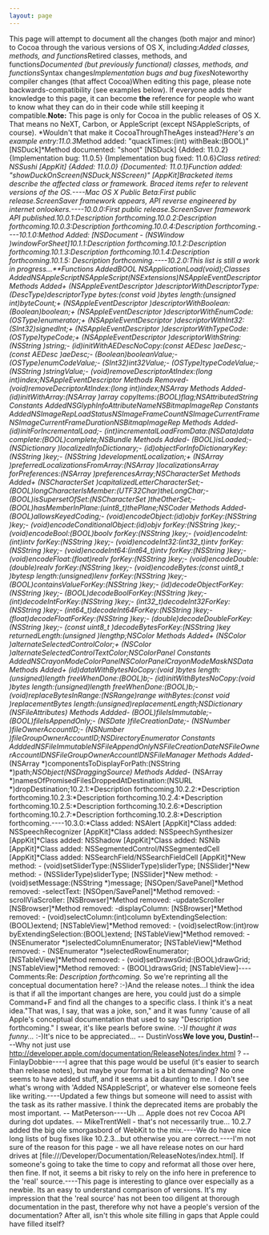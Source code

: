 ```yaml
---
layout: page
---
```




This page will attempt to document all the changes (both major and minor) to Cocoa through the various versions of OS X, including:*Added classes, methods, and functions*Retired classes, methods, and functions*Documented (but previously functional) classes, methods, and functions*Syntax changes*Implementation bugs and bug fixes*Noteworthy compiler changes (that affect Cocoa)When editing this page, please note backwards-compatibility (see examples below). If everyone adds their knowledge to this page, it can become **the** reference for people who want to know what they can do in their code while still keeping it compatible.**Note:** This page is only for Cocoa in the public releases of OS X. That means no NeXT, Carbon, or AppleScript (except NSAppleScripts, of course). *Wouldn't that make it CocoaThroughTheAges instead?*Here's an example entry:11.0.3*Method added: "quackTimes:(int) withBeak:(BOOL)" [NSDuck]*Method documented: "shoot" [NSDuck] {Added: 11.0.2} {Implementation bug: 11.0.5} {Implementation bug fixed: 11.0.6}*Class retired: NSSushi [AppKit] {Added: 11.0.0} {Documented: 11.0.1}*Function added: "showDuckOnScreen(NSDuck,NSScreen)" [AppKit]Bracketed items describe the affected class or framework. Braced items refer to relevent versions of the OS.----Mac OS X Public Beta:*First public release.*ScreenSaver framework appears, API reverse engineered by internet onlookers.----10.0.0:*First public release.*ScreenSaver framework API published.10.0.1:*Description forthcoming.10.0.2:*Description forthcoming.10.0.3:*Description forthcoming.10.0.4:*Description forthcoming.----10.1.0:*Method Added: [NSDocument - (NSWindow *)windowForSheet]10.1.1:*Description forthcoming.10.1.2:*Description forthcoming.10.1.3:*Description forthcoming.10.1.4:*Description forthcoming.10.1.5:* Description forthcoming.----10.2.0:*This list is still a work in progress...**Functions Added*BOOL NSApplicationLoad(void);*Classes Added*NSAppleScript*NSAppleScript(NSExtensions)*NSAppleEventDescriptor Methods Added*+ (NSAppleEventDescriptor *)descriptorWithDescriptorType:(DescType)descriptorType bytes:(const void *)bytes length:(unsigned int)byteCount;*+ (NSAppleEventDescriptor *)descriptorWithBoolean:(Boolean)boolean;*+ (NSAppleEventDescriptor *)descriptorWithEnumCode:(OSType)enumerator;*+ (NSAppleEventDescriptor *)descriptorWithInt32:(SInt32)signedInt;*+ (NSAppleEventDescriptor *)descriptorWithTypeCode:(OSType)typeCode;*+ (NSAppleEventDescriptor *)descriptorWithString:(NSString *)string;*- (id)initWithAEDescNoCopy:(const AEDesc *)aeDesc;*- (const AEDesc *)aeDesc;*- (Boolean)booleanValue;*- (OSType)enumCodeValue;*- (SInt32)int32Value;*- (OSType)typeCodeValue;*- (NSString *)stringValue;*- (void)removeDescriptorAtIndex:(long int)index;*NSAppleEventDescriptor Methods Removed*- (void)removeDecriptorAtIndex:(long int)index;*NSArray Methods Added*- (id)initWithArray:(NSArray *)array copyItems:(BOOL)flag;*NSAttributedString Constants Added*NSGlyphInfoAttributeName*NSBitmapImageRep Constants Added*NSImageRepLoadStatus*NSImageFrameCount*NSImageCurrentFrame*NSImageCurrentFrameDuration*NSBitmapImageRep Methods Added*- (id)initForIncrementalLoad;*- (int)incrementalLoadFromData:(NSData*)data complete:(BOOL)complete;*NSBundle Methods Added*- (BOOL)isLoaded;*- (NSDictionary *)localizedInfoDictionary;*- (id)objectForInfoDictionaryKey:(NSString *)key;*- (NSString *)developmentLocalization;*+ (NSArray *)preferredLocalizationsFromArray:(NSArray *)localizationsArray forPreferences:(NSArray *)preferencesArray;*NSCharacterSet Methods Added*+ (NSCharacterSet *)capitalizedLetterCharacterSet;*- (BOOL)longCharacterIsMember:(UTF32Char)theLongChar;*- (BOOL)isSupersetOfSet:(NSCharacterSet *)theOtherSet;*- (BOOL)hasMemberInPlane:(uint8_t)thePlane;*NSCoder Methods Added*- (BOOL)allowsKeyedCoding;*- (void)encodeObject:(id)objv forKey:(NSString *)key;*- (void)encodeConditionalObject:(id)objv forKey:(NSString *)key;*- (void)encodeBool:(BOOL)boolv forKey:(NSString *)key;*- (void)encodeInt:(int)intv forKey:(NSString *)key;*- (void)encodeInt32:(int32_t)intv forKey:(NSString *)key;*- (void)encodeInt64:(int64_t)intv forKey:(NSString *)key;*- (void)encodeFloat:(float)realv forKey:(NSString *)key;*- (void)encodeDouble:(double)realv forKey:(NSString *)key;*- (void)encodeBytes:(const uint8_t *)bytesp length:(unsigned)lenv forKey:(NSString *)key;*- (BOOL)containsValueForKey:(NSString *)key;*- (id)decodeObjectForKey:(NSString *)key;*- (BOOL)decodeBoolForKey:(NSString *)key;*- (int)decodeIntForKey:(NSString *)key;*- (int32_t)decodeInt32ForKey:(NSString *)key;*- (int64_t)decodeInt64ForKey:(NSString *)key;*- (float)decodeFloatForKey:(NSString *)key;*- (double)decodeDoubleForKey:(NSString *)key;*- (const uint8_t *)decodeBytesForKey:(NSString *)key returnedLength:(unsigned *)lengthp;*NSColor Methods Added*+ (NSColor *)alternateSelectedControlColor;*+ (NSColor *)alternateSelectedControlTextColor;*NSColorPanel Constants Added*NSCrayonModeColorPanel*NSColorPanelCrayonModeMask*NSData Methods Added*+ (id)dataWithBytesNoCopy:(void *)bytes length:(unsigned)length freeWhenDone:(BOOL)b;*- (id)initWithBytesNoCopy:(void *)bytes length:(unsigned)length freeWhenDone:(BOOL)b;*- (void)replaceBytesInRange:(NSRange)range withBytes:(const void *)replacementBytes length:(unsigned)replacementLength;*NSDictionary (NSFileAttributes) Methods Addded*- (BOOL)fileIsImmutable;*- (BOOL)fileIsAppendOnly;*- (NSDate *)fileCreationDate;*- (NSNumber *)fileOwnerAccountID;*- (NSNumber *)fileGroupOwnerAccountID;*NSDirectoryEnumerator Constants Addded*NSFileImmutable*NSFileAppendOnly*NSFileCreationDate*NSFileOwnerAccountID*NSFileGroupOwnerAccountID*NSFileManager Methods Added*- (NSArray *)componentsToDisplayForPath:(NSString *)path;*NSObject(NSDraggingSource) Methods Added*- (NSArray *)namesOfPromisedFilesDroppedAtDestination:(NSURL *)dropDestination;10.2.1:*Description forthcoming.10.2.2:*Description forthcoming.10.2.3:*Description forthcoming.10.2.4:*Description forthcoming.10.2.5:*Description forthcoming.10.2.6:*Description forthcoming.10.2.7:*Description forthcoming.10.2.8:*Description forthcoming.----10.3.0:*Class added: NSAlert [AppKit]*Class added: NSSpeechRecognizer [AppKit]*Class added: NSSpeechSynthesizer [AppKit]*Class added: NSShadow [AppKit]*Class added: NSNib [AppKit]*Class added: NSSegmentedControl/NSSegmentedCell [AppKit]*Class added: NSSearchField/NSSearchFieldCell [AppKit]*New method: - (void)setSliderType:(NSSliderType)sliderType; [NSSlider]*New method: - (NSSliderType)sliderType; [NSSlider]*New method: - (void)setMessage:(NSString *)message; [NSOpen/SavePanel]*Method removed: -selectText: [NSOpen/SavePanel]*Method removed: -scrollViaScroller: [NSBrowser]*Method removed: -updateScroller [NSBrowser]*Method removed: -displayColumn: [NSBrowser]*Method removed: - (void)selectColumn:(int)column byExtendingSelection:(BOOL)extend; [NSTableView]*Method removed: - (void)selectRow:(int)row byExtendingSelection:(BOOL)extend; [NSTableView]*Method removed: - (NSEnumerator *)selectedColumnEnumerator; [NSTableView]*Method removed: - (NSEnumerator *)selectedRowEnumerator; [NSTableView]*Method removed: - (void)setDrawsGrid:(BOOL)drawGrid; [NSTableView]*Method removed: - (BOOL)drawsGrid; [NSTableView]----Comments:Re: *Description forthcoming.* So we're reprinting all the conceptual documentation here? :-)And the release notes...I think the idea is that if all the important changes are here, you could just do a simple Command+F and find all the changes to a specific class. I think it's a neat idea."That was, I say, that was a joke, son," and it was funny 'cause of all Apple's conceptual documentation that used to say "Description forthcoming." I swear, it's like pearls before swine. :-)*I thought it was funny...* :-)It's nice to be appreciated... -- DustinVoss**We love you, Dustin!**----Why not just use http://developer.apple.com/documentation/ReleaseNotes/index.html ? -- FinlayDobbie----I agree that this page would be useful (it's easier to search than release notes), but maybe your format is a bit demanding?  No one seems to have added stuff, and it seems a bit daunting to me.  I don't see what's wrong with 'Added NSAppleScript', or whatever else someone feels like writing.----Updated a few things but someone will need to assist with the task as its rather massive. I think the deprecated items are probably the most important. -- MatPeterson----Uh ... Apple does not rev Cocoa API during dot updates. -- MikeTrentWell - that's not necessarily true... 10.2.7 added the big ole smorgasbord of WebKit to the mix.----We do have nice long lists of bug fixes like 10.2.3...but otherwise you are correct.----I'm not sure of the reason for this page - we all have release notes on our hard drives at [file:///Developer/Documentation/ReleaseNotes/index.html]. If someone's going to take the time to copy and reformat all those over here, then fine. If not, it seems a bit risky to rely on the info here in preference to the 'real' source.----This page is interesting to glance over especially as a newbie. Its an easy to understand comparison of versions. It's my impression that the 'real source' has not been too diligent at thorough documentation in the past, therefore why not have a people's version of the documentation? After all, isn't this whole site filling in gaps that Apple could have filled itself?
